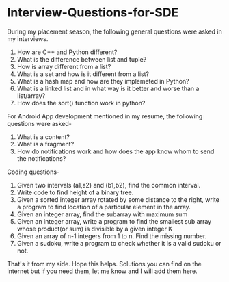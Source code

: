 # Interview-Questions-for-SDE

During my placement season, the following general questions were asked in my interviews.

1) How are C++ and Python different?
2) What is the difference between list and tuple?
3) How is array different from a list?
4) What is a set and how is it different from a list?
5) What is a hash map and how are they implemeted in Python?
6) What is a linked list and in what way is it better and worse than a list/array?
7) How does the sort() function work in python?

For Android App development mentioned in my resume, the following questions were asked-
1) What is a content?
2) What is a fragment?
3) How do notifications work and how does the app know whom to send the notifications?

Coding questions-
1) Given two intervals (a1,a2) and (b1,b2), find the common interval.
2) Write code to find height of a binary tree.
3) Given a sorted integer array rotated by some distance to the right, write a program to find location of a particular element in the array.
4) Given an integer array, find the subarray with maximum sum
5) Given an integer array, write a program to find the smallest sub array whose product(or sum) is divisible by a given integer K
6) Given an array of n-1 integers from 1 to n. Find the missing number.
7) Given a sudoku, write a program to check whether it is a valid sudoku or not.

That's it from my side. Hope this helps. Solutions you can find on the internet but if you need them, let me know and I will add them here.
